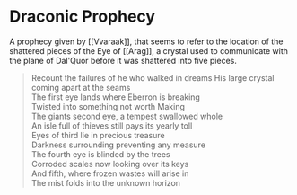 # Draconic Prophecy
A prophecy given by [[Vvaraak]], that seems to refer to the location of the shattered pieces of the Eye of [[Arag]], a crystal used to communicate with the plane of Dal'Quor before it was shattered into five pieces.

> Recount the failures of he who walked in dreams
His large crystal coming apart at the seams  
The first eye lands where Eberron is breaking  
Twisted into something not worth Making  
The giants second eye, a tempest swallowed whole  
An isle full of thieves still pays its yearly toll  
Eyes of third lie in precious treasure  
Darkness surrounding preventing any measure  
The fourth eye is blinded by the trees  
Corroded scales now looking over its keys  
And fifth, where frozen wastes will arise in  
The mist folds into the unknown horizon

